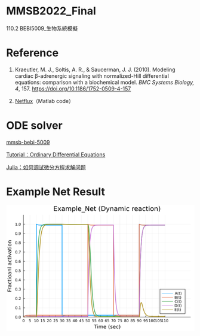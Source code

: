 # MMSB2022_Final
110.2 BEBI5009_生物系統模擬

# Reference

1. Kraeutler, M. J., Soltis, A. R., & Saucerman, J. J. (2010). Modeling cardiac β-adrenergic signaling with normalized-Hill differential equations: comparison with a biochemical model. _BMC Systems Biology, 4_, 157. https://doi.org/10.1186/1752-0509-4-157

2. [Netflux](https://github.com/saucermanlab/Netflux)（Matlab code）


# ODE solver

[mmsb-bebi-5009](https://ntumitolab.github.io/mmsb-bebi-5009/mmsb/ch03.html)


[Tutorial：Ordinary Differential Equations](https://diffeq.sciml.ai/dev/tutorials/ode_example/#Defining-Parameterized-Functions)


[Julia：如何调试微分方程求解问题](https://blog.csdn.net/weixin_39679367/article/details/120641325?ops_request_misc=&request_id=&biz_id=102&utm_term=julia%20callback&utm_medium=distribute.pc_search_result.none-task-blog-2~all~sobaiduweb~default-0-120641325.142^v14^control,157^v14^control&spm=1018.2226.3001.4187)


# Example Net Result

![example_net_dynamic_result.png](./PNG/ref_paper_Figure1/example_net_dynamic.png)